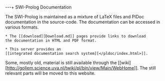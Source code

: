 ---+ SWI-Prolog Documentation

The SWI-Prolog is maintained as a mixture of LaTeX files and PlDoc
documentation in the source-code.  The documentation can be accessed
in various formats.

    * The [[download][Download.md]] pages provide links to download
    the documentation in HTML and PDF format.

    * This server provides an
    [[integrated documentation search system][</pldoc/index.html>]].

Some, mostly old, material is still available through the
[[wiki][http://gollem.science.uva.nl/twiki/pl/bin/view/Main/WebHome]].
The still relevant parts will be moved to this website.
